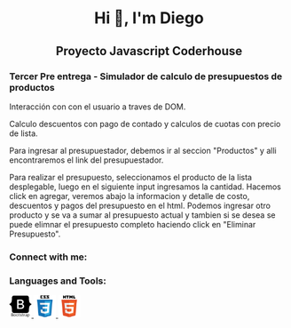 <h1 align="center">Hi 👋, I'm Diego</h1>
<h2 align="center">Proyecto Javascript Coderhouse</h2>
<h3 align="left">Tercer Pre entrega - Simulador de calculo de presupuestos de productos</h3>

<p align="left">Interacción con con el usuario a traves de DOM.</p>
<p align="left"> Calculo descuentos con pago de contado y calculos de cuotas con precio de lista.</p>

<p align="left">Para ingresar al presupuestador, debemos ir al seccion "Productos" y alli encontraremos el link del presupuestador.</p>

<p align="left">Para realizar el presupuesto, seleccionamos el producto de la lista desplegable, luego en el siguiente input ingresamos la cantidad. Hacemos click en agregar, veremos abajo la informacion y detalle de costo, descuentos y pagos del presupuesto en el html. Podemos ingresar otro producto y se va a sumar al presupuesto actual y tambien si se desea se puede elimnar el presupuesto completo haciendo click en "Eliminar Presupuesto".</p>

<h3 align="left">Connect with me:</h3>
<p align="left">
</p>

<h3 align="left">Languages and Tools:</h3>
<p align="left"> <a href="https://getbootstrap.com" target="_blank" rel="noreferrer"> <img src="https://raw.githubusercontent.com/devicons/devicon/master/icons/bootstrap/bootstrap-plain-wordmark.svg" alt="bootstrap" width="40" height="40"/> </a> <a href="https://www.w3schools.com/css/" target="_blank" rel="noreferrer"> <img src="https://raw.githubusercontent.com/devicons/devicon/master/icons/css3/css3-original-wordmark.svg" alt="css3" width="40" height="40"/> </a> <a href="https://www.w3.org/html/" target="_blank" rel="noreferrer"> <img src="https://raw.githubusercontent.com/devicons/devicon/master/icons/html5/html5-original-wordmark.svg" alt="html5" width="40" height="40"/> </a> </p>